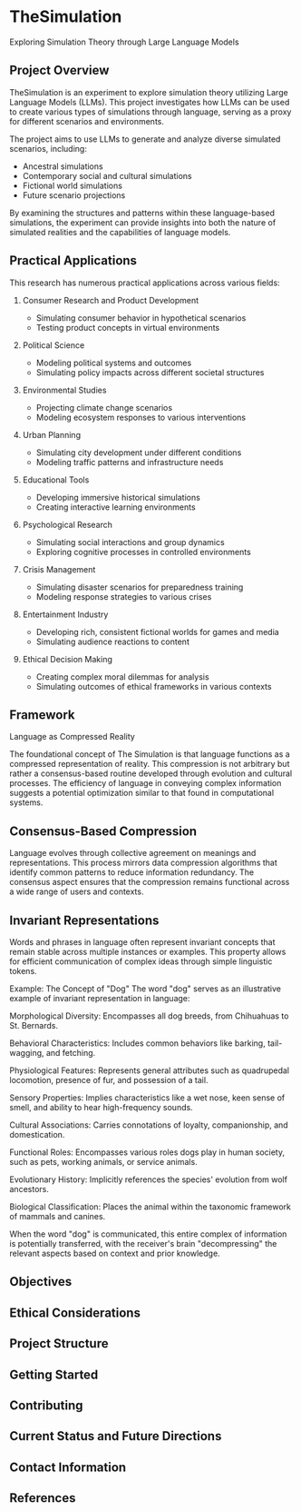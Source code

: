 # TheSimulation

Exploring Simulation Theory through Large Language Models

## Project Overview

TheSimulation is an experiment to explore simulation theory utilizing Large Language Models (LLMs). This project investigates how LLMs can be used to create various types of simulations through language, serving as a proxy for different scenarios and environments. 

The project aims to use LLMs to generate and analyze diverse simulated scenarios, including:

- Ancestral simulations
- Contemporary social and cultural simulations
- Fictional world simulations
- Future scenario projections

By examining the structures and patterns within these language-based simulations, the experiment can provide insights into both the nature of simulated realities and the capabilities of language models.

## Practical Applications

This research has numerous practical applications across various fields:

1. Consumer Research and Product Development
   - Simulating consumer behavior in hypothetical scenarios
   - Testing product concepts in virtual environments

2. Political Science
   - Modeling political systems and outcomes
   - Simulating policy impacts across different societal structures

3. Environmental Studies
   - Projecting climate change scenarios
   - Modeling ecosystem responses to various interventions

4. Urban Planning
   - Simulating city development under different conditions
   - Modeling traffic patterns and infrastructure needs

5. Educational Tools
   - Developing immersive historical simulations
   - Creating interactive learning environments

6. Psychological Research
   - Simulating social interactions and group dynamics
   - Exploring cognitive processes in controlled environments

7. Crisis Management
   - Simulating disaster scenarios for preparedness training
   - Modeling response strategies to various crises

8. Entertainment Industry
   - Developing rich, consistent fictional worlds for games and media
   - Simulating audience reactions to content

9. Ethical Decision Making
    - Creating complex moral dilemmas for analysis
    - Simulating outcomes of ethical frameworks in various contexts

## Framework
Language as Compressed Reality

The foundational concept of The Simulation is that language functions as a compressed representation of reality. This compression is not arbitrary but rather a consensus-based routine developed through evolution and cultural processes. The efficiency of language in conveying complex information suggests a potential optimization similar to that found in computational systems.

## Consensus-Based Compression

Language evolves through collective agreement on meanings and representations. This process mirrors data compression algorithms that identify common patterns to reduce information redundancy. The consensus aspect ensures that the compression remains functional across a wide range of users and contexts.

## Invariant Representations

Words and phrases in language often represent invariant concepts that remain stable across multiple instances or examples. This property allows for efficient communication of complex ideas through simple linguistic tokens.

Example: The Concept of "Dog"
The word "dog" serves as an illustrative example of invariant representation in language:

Morphological Diversity: Encompasses all dog breeds, from Chihuahuas to St. Bernards.

Behavioral Characteristics: Includes common behaviors like barking, tail-wagging, and fetching.

Physiological Features: Represents general attributes such as quadrupedal locomotion, presence of fur, and possession of a tail.

Sensory Properties: Implies characteristics like a wet nose, keen sense of smell, and ability to hear high-frequency sounds.

Cultural Associations: Carries connotations of loyalty, companionship, and domestication.

Functional Roles: Encompasses various roles dogs play in human society, such as pets, working animals, or service animals.

Evolutionary History: Implicitly references the species' evolution from wolf ancestors.

Biological Classification: Places the animal within the taxonomic framework of mammals and canines.

When the word "dog" is communicated, this entire complex of information is potentially transferred, with the receiver's brain "decompressing" the relevant aspects based on context and prior knowledge.

## Objectives

## Ethical Considerations

## Project Structure

## Getting Started

## Contributing

## Current Status and Future Directions

## Contact Information

## References

